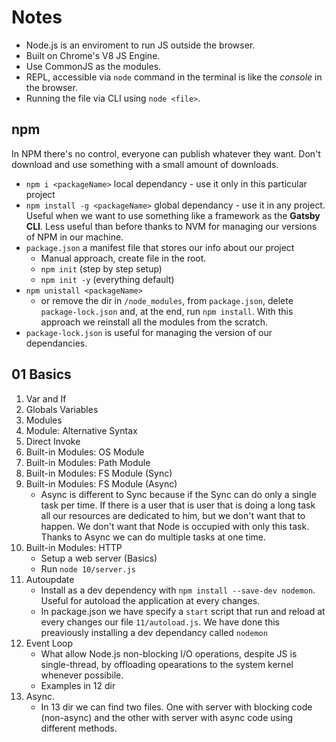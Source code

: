 # Notes

- Node.js is an enviroment to run JS outside the browser.
- Built on Chrome's V8 JS Engine.
- Use CommonJS as the modules.
- REPL, accessible via `node` command in the terminal is like the _console_ in the browser.
- Running the file via CLI using `node <file>`.

## npm

In NPM there's no control, everyone can publish whatever they want. Don't download and use something with a small amount of downloads.

- `npm i <packageName>` local dependancy - use it only in this particular project
- `npm install -g <packageName>` global dependancy - use it in any project. Useful when we want to use something like a framework as the **Gatsby CLI**. Less useful than before thanks to NVM for managing our versions of NPM in our machine.
- `package.json` a manifest file that stores our info about our project
  - Manual approach, create file in the root.
  - `npm init` (step by step setup)
  - `npm init -y` (everything default)
- `npm unistall <packageName>`
  - or remove the dir in `/node_modules`, from `package.json`, delete `package-lock.json` and, at the end, run `npm install`. With this approach we reinstall all the modules from the scratch.
- `package-lock.json` is useful for managing the version of our dependancies.

## 01 Basics

1. Var and If
2. Globals Variables
3. Modules
4. Module: Alternative Syntax
5. Direct Invoke
6. Built-in Modules: OS Module
7. Built-in Modules: Path Module
8. Built-in Modules: FS Module (Sync)
9. Built-in Modules: FS Module (Async)
   - Async is different to Sync because if the Sync can do only a single task per time. If there is a user that is user that is doing a long task all our resources are dedicated to him, but we don't want that to happen. We don't want that Node is occupied with only this task. Thanks to Async we can do multiple tasks at one time.
10. Built-in Modules: HTTP
    - Setup a web server (Basics)
    - Run `node 10/server.js`
11. Autoupdate
    - Install as a dev dependency with `npm install --save-dev nodemon`. Useful for autoload the application at every changes.
    - In package.json we have specify a `start` script that run and reload at every changes our file `11/autoload.js`. We have done this preaviously installing a dev dependancy called `nodemon`
12. Event Loop
    - What allow Node.js non-blocking I/O operations, despite JS is single-thread, by offloading opearations to the system kernel whenever possibile.
    - Examples in 12 dir
13. Async.
    - In 13 dir we can find two files. One with server with blocking code (non-async) and the other with server with async code using different methods.
